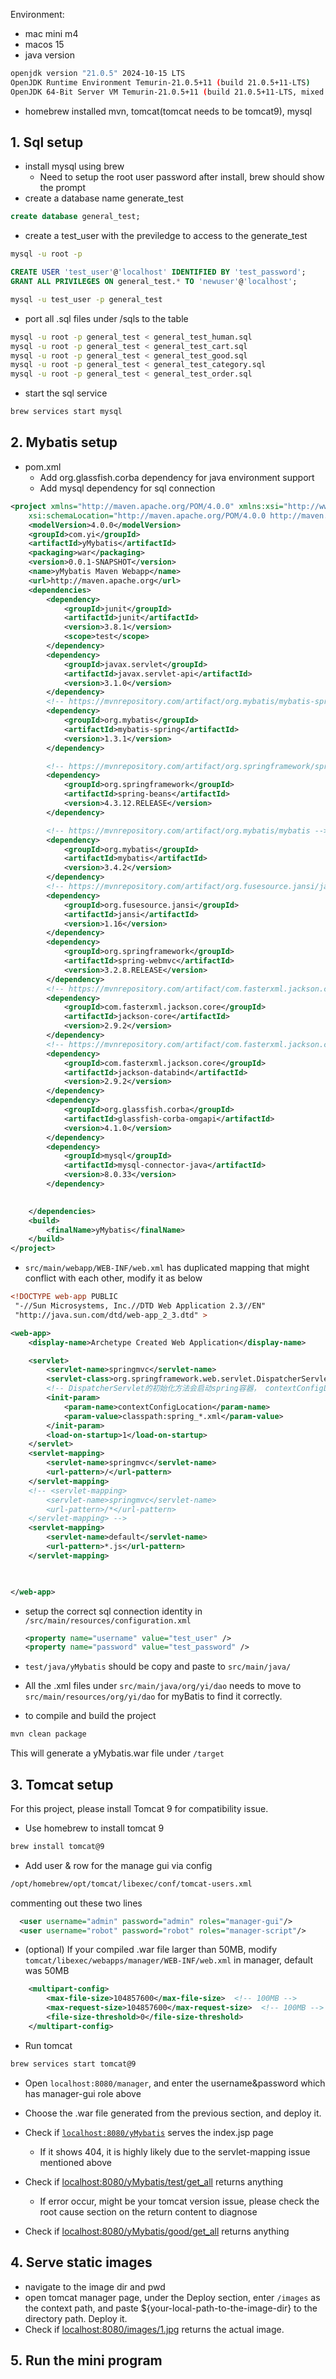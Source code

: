 Environment:

- mac mini m4
- macos 15
- java version

```bash
openjdk version "21.0.5" 2024-10-15 LTS
OpenJDK Runtime Environment Temurin-21.0.5+11 (build 21.0.5+11-LTS)
OpenJDK 64-Bit Server VM Temurin-21.0.5+11 (build 21.0.5+11-LTS, mixed mode, sharing)
```

- homebrew installed mvn, tomcat(tomcat needs to be tomcat9), mysql

## 1. Sql setup

- install mysql using brew
    - Need to setup the root user password after install, brew should show the prompt
- create a database name generate_test

```sql
create database general_test;
```

- create a test_user with the previledge to access to the generate_test

```bash
mysql -u root -p
```

```sql
CREATE USER 'test_user'@'localhost' IDENTIFIED BY 'test_password';
GRANT ALL PRIVILEGES ON general_test.* TO 'newuser'@'localhost';
```

```bash
mysql -u test_user -p general_test
```

- port all .sql files under /sqls to the table

```bash
mysql -u root -p general_test < general_test_human.sql
mysql -u root -p general_test < general_test_cart.sql
mysql -u root -p general_test < general_test_good.sql
mysql -u root -p general_test < general_test_category.sql
mysql -u root -p general_test < general_test_order.sql
```

- start the sql service

```bash
brew services start mysql
```

## 2. Mybatis setup

- pom.xml
    - Add org.glassfish.corba dependency for java environment support
    - Add mysql dependency for sql connection

```xml
<project xmlns="http://maven.apache.org/POM/4.0.0" xmlns:xsi="http://www.w3.org/2001/XMLSchema-instance"
	xsi:schemaLocation="http://maven.apache.org/POM/4.0.0 http://maven.apache.org/maven-v4_0_0.xsd">
	<modelVersion>4.0.0</modelVersion>
	<groupId>com.yi</groupId>
	<artifactId>yMybatis</artifactId>
	<packaging>war</packaging>
	<version>0.0.1-SNAPSHOT</version>
	<name>yMybatis Maven Webapp</name>
	<url>http://maven.apache.org</url>
	<dependencies>
		<dependency>
			<groupId>junit</groupId>
			<artifactId>junit</artifactId>
			<version>3.8.1</version>
			<scope>test</scope>
		</dependency>
		<dependency>
			<groupId>javax.servlet</groupId>
			<artifactId>javax.servlet-api</artifactId>
			<version>3.1.0</version>
		</dependency>
		<!-- https://mvnrepository.com/artifact/org.mybatis/mybatis-spring -->
		<dependency>
			<groupId>org.mybatis</groupId>
			<artifactId>mybatis-spring</artifactId>
			<version>1.3.1</version>
		</dependency>

		<!-- https://mvnrepository.com/artifact/org.springframework/spring-beans -->
		<dependency>
			<groupId>org.springframework</groupId>
			<artifactId>spring-beans</artifactId>
			<version>4.3.12.RELEASE</version>
		</dependency>

		<!-- https://mvnrepository.com/artifact/org.mybatis/mybatis -->
		<dependency>
			<groupId>org.mybatis</groupId>
			<artifactId>mybatis</artifactId>
			<version>3.4.2</version>
		</dependency>
		<!-- https://mvnrepository.com/artifact/org.fusesource.jansi/jansi -->
		<dependency>
			<groupId>org.fusesource.jansi</groupId>
			<artifactId>jansi</artifactId>
			<version>1.16</version>
		</dependency>
		<dependency>
			<groupId>org.springframework</groupId>
			<artifactId>spring-webmvc</artifactId>
			<version>3.2.8.RELEASE</version>
		</dependency>
		<!-- https://mvnrepository.com/artifact/com.fasterxml.jackson.core/jackson-core -->
		<dependency>
			<groupId>com.fasterxml.jackson.core</groupId>
			<artifactId>jackson-core</artifactId>
			<version>2.9.2</version>
		</dependency>
		<!-- https://mvnrepository.com/artifact/com.fasterxml.jackson.core/jackson-databind -->
		<dependency>
			<groupId>com.fasterxml.jackson.core</groupId>
			<artifactId>jackson-databind</artifactId>
			<version>2.9.2</version>
		</dependency>
		<dependency>
			<groupId>org.glassfish.corba</groupId>
			<artifactId>glassfish-corba-omgapi</artifactId>
			<version>4.1.0</version>
		</dependency>
		<dependency>
			<groupId>mysql</groupId>
			<artifactId>mysql-connector-java</artifactId>
			<version>8.0.33</version>
		</dependency>

		
	</dependencies>
	<build>
		<finalName>yMybatis</finalName>
	</build>
</project>

```

- `src/main/webapp/WEB-INF/web.xml` has duplicated mapping that might conflict with each other, modify it as below

```xml
<!DOCTYPE web-app PUBLIC
 "-//Sun Microsystems, Inc.//DTD Web Application 2.3//EN"
 "http://java.sun.com/dtd/web-app_2_3.dtd" >

<web-app>
	<display-name>Archetype Created Web Application</display-name>

	<servlet>
		<servlet-name>springmvc</servlet-name>
		<servlet-class>org.springframework.web.servlet.DispatcherServlet</servlet-class>
		<!-- DispatcherServlet的初始化方法会启动spring容器， contextConfigLocation用于指定spring配置文件的位置 -->
		<init-param>
			<param-name>contextConfigLocation</param-name>
			<param-value>classpath:spring_*.xml</param-value>
		</init-param>
		<load-on-startup>1</load-on-startup>
	</servlet>
	<servlet-mapping>
		<servlet-name>springmvc</servlet-name>
		<url-pattern>/</url-pattern>
	</servlet-mapping>
	<!-- <servlet-mapping>
		<servlet-name>springmvc</servlet-name>
		<url-pattern>/*</url-pattern>
	</servlet-mapping> -->
	<servlet-mapping>
		<servlet-name>default</servlet-name>
		<url-pattern>*.js</url-pattern>
	</servlet-mapping>

	

</web-app>
```

- setup the correct sql connection identity in `/src/main/resources/configuration.xml`
    
    ```xml
    <property name="username" value="test_user" />
    <property name="password" value="test_password" />
    ```
    

- `test/java/yMybatis` should be copy and paste to `src/main/java/`

- All the .xml files under `src/main/java/org/yi/dao` needs to move to `src/main/resources/org/yi/dao` for myBatis to find it correctly.

- to compile and build the project

```bash
mvn clean package
```

  This will generate a yMybatis.war file under `/target`

## 3. Tomcat setup

 For this project, please install Tomcat 9 for compatibility issue.

- Use homebrew to install tomcat 9

```xml
brew install tomcat@9
```

- Add user & row for the manage gui via config

```bash
/opt/homebrew/opt/tomcat/libexec/conf/tomcat-users.xml
```

  commenting out these two lines

```xml
  <user username="admin" password="admin" roles="manager-gui"/>
  <user username="robot" password="robot" roles="manager-script"/>
```

- (optional) If your compiled .war file larger than 50MB, modify `tomcat/libexec/webapps/manager/WEB-INF/web.xml` in manager, default was 50MB

```xml
    <multipart-config>
        <max-file-size>104857600</max-file-size>  <!-- 100MB -->
        <max-request-size>104857600</max-request-size>  <!-- 100MB -->
        <file-size-threshold>0</file-size-threshold>
    </multipart-config>
```

- Run tomcat

```xml
brew services start tomcat@9
```

- Open `localhost:8080/manager`, and enter the username&password which has manager-gui role above

- Choose the .war file generated from the previous section, and deploy it.

- Check if [`localhost:8080/yMybatis`](http://localhost:8080/yMybatis) serves the index.jsp page
    - If it shows 404, it is highly likely due to the servlet-mapping issue mentioned above

- Check if [localhost:8080/yMybatis/test/get_all](http://localhost:8080/yMybatis/test/get_all) returns anything
    - If error occur, might be your tomcat version issue, please check the root cause section on the return content to diagnose

- Check if [localhost:8080/yMybatis/good/get_all](http://localhost:8080/yMybatis/good/get_all) returns anything

## 4. Serve static images

- navigate to the image dir and pwd
- open tomcat manager page, under the Deploy section, enter `/images` as the context path, and paste ${your-local-path-to-the-image-dir} to the directory path. Deploy it.
- Check if [localhost:8080/images/1.jpg](http://localhost:8080/images/1.jpg) returns the actual image.

## 5.  Run the mini program
